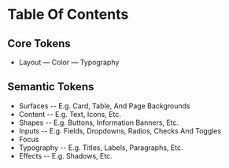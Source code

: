 # Table Of Contents

## Core Tokens

-	Layout
—	Color
—	Typography

## Semantic Tokens

-	Surfaces -- E.g. Card, Table, And Page Backgrounds
-	Content -- E.g. Text, Icons, Etc.
-	Shapes -- E.g. Buttons, Information Banners, Etc.
-	Inputs -- E.g. Fields, Dropdowns, Radios, Checks And Toggles
-	Focus
-	Typography -- E.g. Titles, Labels, Paragraphs, Etc.
-	Effects -- E.g. Shadows, Etc.
